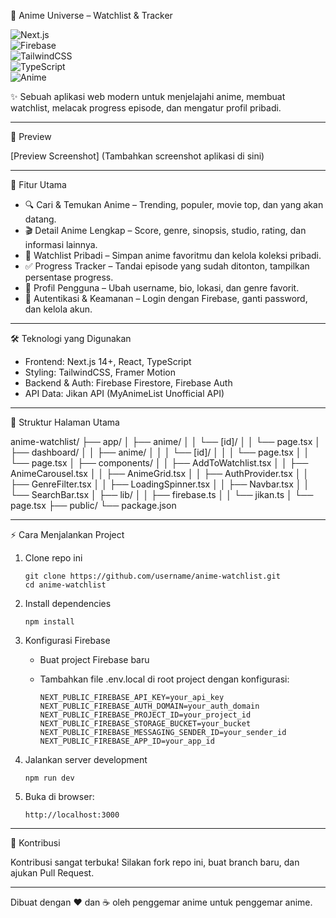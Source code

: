 🌌 Anime Universe – Watchlist & Tracker

![Next.js](https://img.shields.io/badge/Next.js-13-black?style=for-the-badge&logo=next.js)  
![Firebase](https://img.shields.io/badge/Firebase-Backend-orange?style=for-the-badge&logo=firebase)  
![TailwindCSS](https://img.shields.io/badge/TailwindCSS-Design-blue?style=for-the-badge&logo=tailwindcss)  
![TypeScript](https://img.shields.io/badge/TypeScript-Strict-blue?style=for-the-badge&logo=typescript)  
![Anime](https://img.shields.io/badge/Powered%20by-Jikan%20API-purple?style=for-the-badge&logo=graphql)

✨ Sebuah aplikasi web modern untuk menjelajahi anime, membuat
watchlist, melacak progress episode, dan mengatur profil pribadi.

---

📸 Preview

[Preview Screenshot]
(Tambahkan screenshot aplikasi di sini)

---

🚀 Fitur Utama

- 🔍 Cari & Temukan Anime – Trending, populer, movie top, dan yang
  akan datang.
- 🎬 Detail Anime Lengkap – Score, genre, sinopsis, studio, rating,
  dan informasi lainnya.
- 📑 Watchlist Pribadi – Simpan anime favoritmu dan kelola koleksi
  pribadi.
- ✅ Progress Tracker – Tandai episode yang sudah ditonton, tampilkan
  persentase progress.
- 👤 Profil Pengguna – Ubah username, bio, lokasi, dan genre favorit.
- 🔐 Autentikasi & Keamanan – Login dengan Firebase, ganti password,
  dan kelola akun.

---

🛠️ Teknologi yang Digunakan

- Frontend: Next.js 14+, React, TypeScript
- Styling: TailwindCSS, Framer Motion
- Backend & Auth: Firebase Firestore, Firebase Auth
- API Data: Jikan API (MyAnimeList Unofficial API)

---

📂 Struktur Halaman Utama

anime-watchlist/
├── app/
│ ├── anime/
│ │ └── [id]/
│ │ └── page.tsx
│ ├── dashboard/
│ │ ├── anime/
│ │ │ └── [id]/
│ │ │ └── page.tsx
│ │ └── page.tsx
│ ├── components/
│ │ ├── AddToWatchlist.tsx
│ │ ├── AnimeCarousel.tsx
│ │ ├── AnimeGrid.tsx
│ │ ├── AuthProvider.tsx
│ │ ├── GenreFilter.tsx
│ │ ├── LoadingSpinner.tsx
│ │ ├── Navbar.tsx
│ │ └── SearchBar.tsx
│ ├── lib/
│ │ ├── firebase.ts
│ │ └── jikan.ts
│ └── page.tsx
├── public/
└── package.json

---

⚡ Cara Menjalankan Project

1.  Clone repo ini

        git clone https://github.com/username/anime-watchlist.git
        cd anime-watchlist

2.  Install dependencies

        npm install

3.  Konfigurasi Firebase

    - Buat project Firebase baru

    - Tambahkan file .env.local di root project dengan konfigurasi:

          NEXT_PUBLIC_FIREBASE_API_KEY=your_api_key
          NEXT_PUBLIC_FIREBASE_AUTH_DOMAIN=your_auth_domain
          NEXT_PUBLIC_FIREBASE_PROJECT_ID=your_project_id
          NEXT_PUBLIC_FIREBASE_STORAGE_BUCKET=your_bucket
          NEXT_PUBLIC_FIREBASE_MESSAGING_SENDER_ID=your_sender_id
          NEXT_PUBLIC_FIREBASE_APP_ID=your_app_id

4.  Jalankan server development

        npm run dev

5.  Buka di browser:

        http://localhost:3000

---

🤝 Kontribusi

Kontribusi sangat terbuka! Silakan fork repo ini, buat branch baru, dan
ajukan Pull Request.

---

Dibuat dengan ❤️ dan ☕ oleh penggemar anime untuk penggemar anime.
